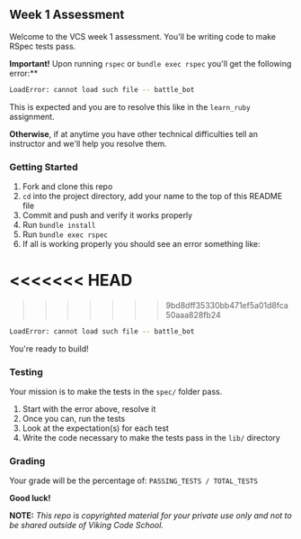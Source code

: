 ## Week 1 Assessment

Welcome to the VCS week 1 assessment. You'll be writing code to make RSpec tests pass.

**Important!** Upon running `rspec` or `bundle exec rspec` you'll get the following error:**

```bash
LoadError: cannot load such file -- battle_bot
```

This is expected and you are to resolve this like in the `learn_ruby` assignment.

**Otherwise**, if at anytime you have other technical difficulties tell an instructor and we'll help you resolve them.



### Getting Started

1. Fork and clone this repo
1. `cd` into the project directory, add your name to the top of this README file
1. Commit and push and verify it works properly
1. Run `bundle install`
1. Run `bundle exec rspec`
1. If all is working properly you should see an error something like:

<<<<<<< HEAD
=======

>>>>>>> 9bd8dff35330bb471ef5a01d8fca50aaa828fb24
```bash
LoadError: cannot load such file -- battle_bot
```

You're ready to build!


### Testing

Your mission is to make the tests in the `spec/` folder pass. 

1. Start with the error above, resolve it
1. Once you can, run the tests
1. Look at the expectation(s) for each test
1. Write the code necessary to make the tests pass in the `lib/` directory


### Grading

Your grade will be the percentage of: `PASSING_TESTS / TOTAL_TESTS`



**Good luck!**



**NOTE:** *This repo is copyrighted material for your private use only and not to be shared outside of Viking Code School.*










